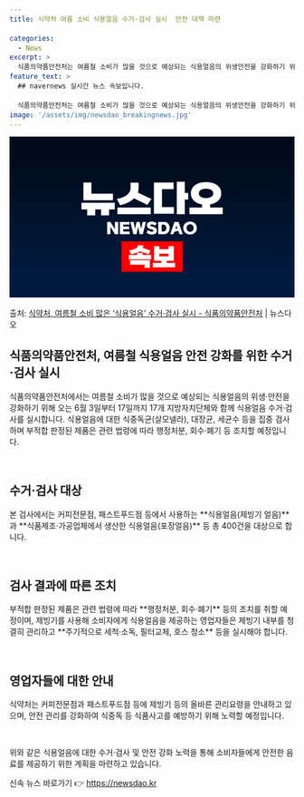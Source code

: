```yaml
---
title: 식약처 여름 소비 식용얼음 수거·검사 실시  안전 대책 마련

categories:
  - News
excerpt: >
  식품의약품안전처는 여름철 소비가 많을 것으로 예상되는 식용얼음의 위생안전을 강화하기 위해 오는 6월 3일부터…
feature_text: >
  ## navernews 실시간 뉴스 속보입니다.

  식품의약품안전처는 여름철 소비가 많을 것으로 예상되는 식용얼음의 위생안전을 강화하기 위해 오는 6월 3일부터…
image: '/assets/img/newsdao_breakingnews.jpg'
---
```


![뉴스다오 속보](/assets/img/newsdao_breakingnews.jpg)

<p>출처: <a href="https://newsdao.kr/3964" rel="dofollow">식약처, 여름철 소비 많은 ‘식용얼음’ 수거·검사 실시 - 식품의약품안전처</a> | 뉴스다오</p>

<h2 data-ke-size="size26">식품의약품안전처, 여름철 식용얼음 안전 강화를 위한 수거·검사 실시</h2>

식품의약품안전처에서는 여름철 소비가 많을 것으로 예상되는 식용얼음의 위생·안전을 강화하기 위해 오는 6월 3일부터 17일까지 17개 지방자치단체와 함께 식용얼음 수거·검사를 실시합니다. 식용얼음에 대한 식중독균(살모넬라), 대장균, 세균수 등을 집중 검사하며 부적합 판정된 제품은 관련 법령에 따라 행정처분, 회수·폐기 등 조치할 예정입니다.

<p data-ke-size="size16">&nbsp;</p>

<h2 data-ke-size="size21">수거·검사 대상</h2>
본 검사에서는 커피전문점, 패스트푸드점 등에서 사용하는 **식용얼음(제빙기 얼음)**과 **식품제조·가공업체에서 생산한 식용얼음(포장얼음)** 등 총 400건을 대상으로 합니다.

<p data-ke-size="size16">&nbsp;</p>

<h2 data-ke-size="size21">검사 결과에 따른 조치</h2>
부적합 판정된 제품은 관련 법령에 따라 **행정처분, 회수·폐기** 등의 조치를 취할 예정이며, 제빙기를 사용해 소비자에게 식용얼음을 제공하는 영업자들은 제빙기 내부를 청결히 관리하고 **주기적으로 세척·소독, 필터교체, 호스 청소** 등을 실시해야 합니다.

<p data-ke-size="size16">&nbsp;</p>

<h2 data-ke-size="size21">영업자들에 대한 안내</h2>
식약처는 커피전문점과 패스트푸드점 등에 제빙기 등의 올바른 관리요령을 안내하고 있으며, 안전 관리를 강화하여 식중독 등 식품사고를 예방하기 위해 노력할 예정입니다.

<p data-ke-size="size16">&nbsp;</p>

위와 같은 식용얼음에 대한 수거·검사 및 안전 강화 노력을 통해 소비자들에게 안전한 음료를 제공하기 위한 계획을 마련하고 있습니다. 

신속 뉴스 바로가기 👉 <a href="https://newsdao.kr" rel="dofollow">https://newsdao.kr</a>


